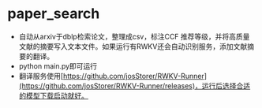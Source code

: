 # paper_search
- 自动从arxiv于dblp检索论文，整理成csv，标注CCF 推荐等级，并将高质量文献的摘要写入文本文件。如果运行有RWKV还会自动识别服务，添加文献摘要的翻译。
- python main.py即可运行
- 翻译服务使用[https://github.com/josStorer/RWKV-Runner](https://github.com/josStorer/RWKV-Runner/releases)，运行后选择合适的模型下载启动就好。
